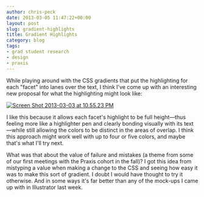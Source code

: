 ```yaml
---
author: chris-peck
date: 2013-03-05 11:47:22+00:00
layout: post
slug: gradient-highlights
title: Gradient Highlights
category: blog
tags:
- grad student research
- design
- praxis
---
```


While playing around with the CSS gradients that put the highlighting for each "facet" into lanes over the text, I think I've come up with an interesting new proposal for what the highlighting might look like:

[![Screen Shot 2013-03-03 at 10.55.23 PM](http://static.scholarslab.org/wp-content/uploads/2013/03/Screen-Shot-2013-03-03-at-10.55.23-PM.png)](http://static.scholarslab.org/wp-content/uploads/2013/03/Screen-Shot-2013-03-03-at-10.55.23-PM.png)

I like this because it allows each facet's highlight to be full height&mdash;thus feeling more like a highlighter pen and clearly bonding visually with its text&mdash;while still allowing the colors to be distinct in the areas of overlap. I think this approach might work well with up to four or five colors, and maybe that's what I'll try next.

What was that about the value of failure and mistakes (a theme from some of our first meetings with the Praxis cohort in the fall)? I got this idea from mistyping a value when making a change to the CSS and seeing how easy it was to make this sort of gradient. I doubt I would have thought to try it otherwise. And in some ways it's far better than any of the mock-ups I came up with in Illustrator last week.
